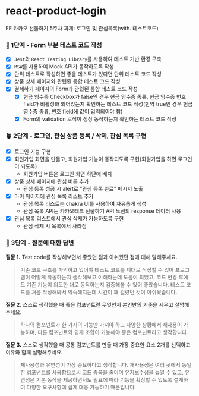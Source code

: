 # react-product-login
FE 카카오 선물하기 5주차 과제: 로그인 및 관심목록(with. 테스트코드)
### 🌱 1단계 - Form 부분 테스트 코드 작성
- [X] `Jest`와 `React Testing Library`를 사용하여 테스트 기반 환경 구축
- [X] `MSW`를 사용하여 Mock API가 동작하도록 작성
- [X] 단위 테스트로 작성하면 좋을 테스트가 있다면 단위 테스트 코드 작성
- [X] 상품 상세 페이지와 관련된 통합 테스트 코드 작성
- [X] 결제하기 페이지의 Form과 관련된 통합 테스트 코드 작성
	- [X] 현금 영수증 Checkbox가 false인 경우 현금 영수증 종류, 현금 영수증 번호 field가 비활성화 되어있는지 확인하는 테스트 코드 작성(만약 true인 경우 현금 영수증 종류, 번호 field에 값이 입력되어야 함)
	- [X] Form의 validation 로직이 정상 동작하는지 확인하는 테스트 코드 작성
### 🪴 2단계 - 로그인, 관심 상품 등록 / 삭제, 관심 목록 구현
- [X] 로그인 기능 구현
- [X] 회원가입 화면을 만들고, 회원가입 기능이 동작되도록 구현(회원가입을 하면 로그인이 되도록)
	- 회원가입 버튼은 로그인 화면 하단에 배치
- [X] 상품 상세 페이지에 관심 버튼 추가
	- 관심 등록 성공 시 alert로 "관심 등록 완료" 메시지 노출
- [X] 마이 페이지에 관심 목록 리스트 추가
	- 관심 목록 리스트는 chakra UI를 사용하여 자유롭게 생성
	- 관심 목록 API는 카카오테크 선물하기 API 노션의 response 데이터 사용
- [X] 관심 목록 리스트에서 관심 삭제가 가능하도록 구현
	- 관심 삭제 시 목록에서 사라짐
### 🌳 3단계 - 질문에 대한 답변
**질문 1.** Test code를 작성해보면서 좋았던 점과 아쉬웠던 점에 대해 말해주세요.

> 기존 코드 구조를 파악하고 있어야 테스트 코드를 제대로 작성할 수 있어 프로그램이 어떻게 작동하는지 생각해보고 이해하는데 도움이 되었고, 코드 변경 후에도 기존 기능이 의도한 대로 동작하는지 검증해볼 수 있어 좋았습니다. 테스트 코드를 처음 작성해봐서 익숙해지는데 시간이 꽤 걸렸던 것이 아쉬웠습니다.

**질문 2.**  스스로 생각했을 때 좋은 컴포넌트란 무엇인지 본인만의 기준을 세우고 설명해 주세요.

> 하나의 컴포넌트가 한 가지의 기능만 가져야 하고 다양한 상황에서 재사용이 가능하며, 다른 컴포넌트와 쉽게 조합이 가능해야 좋은 컴포넌트라고 생각합니다. 

**질문 3.**  스스로 생각했을 때 공통 컴포넌트를 만들 때 가장 중요한 요소 2개를 선택하고 이유와 함께 설명해주세요.

> 재사용성과 유연성이 가장 중요하다고 생각합니다. 재사용성은 여러 곳에서 동일한 컴포넌트를 사용함으로써 코드 중복을 줄이며 유지보수성을 높일 수 있고, 유연성은 기본 동작을 제공하면서도 필요에 따라 기능을 확장할 수 있도록 설계하여 다양한 요구사항에 쉽게 대응 가능하기 때문입니다.